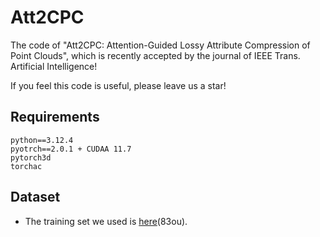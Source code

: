 # Att2CPC
The code of "Att2CPC: Attention-Guided Lossy Attribute Compression of Point Clouds", which is recently accepted by the journal of IEEE Trans. Artificial Intelligence!

If you feel this code is useful, please leave us a star!

## Requirements
```
python==3.12.4 
pyotrch==2.0.1 + CUDAA 11.7
pytorch3d 
torchac
```

## Dataset
- The training set we used is [here](https://pan.baidu.com/s/1XErZVDJay7fOJBy62_iExQ?pwd=83ou)(83ou).
 


